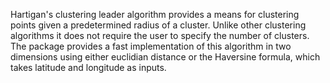 Hartigan's clustering leader algorithm provides
 a means for clustering points given a predetermined radius
 of a cluster. Unlike other clustering algorithms it does not
 require the user to specify the number of clusters. The package
 provides a fast implementation of this algorithm in two dimensions
 using either euclidian distance or the Haversine formula,
 which takes latitude and longitude as inputs.
